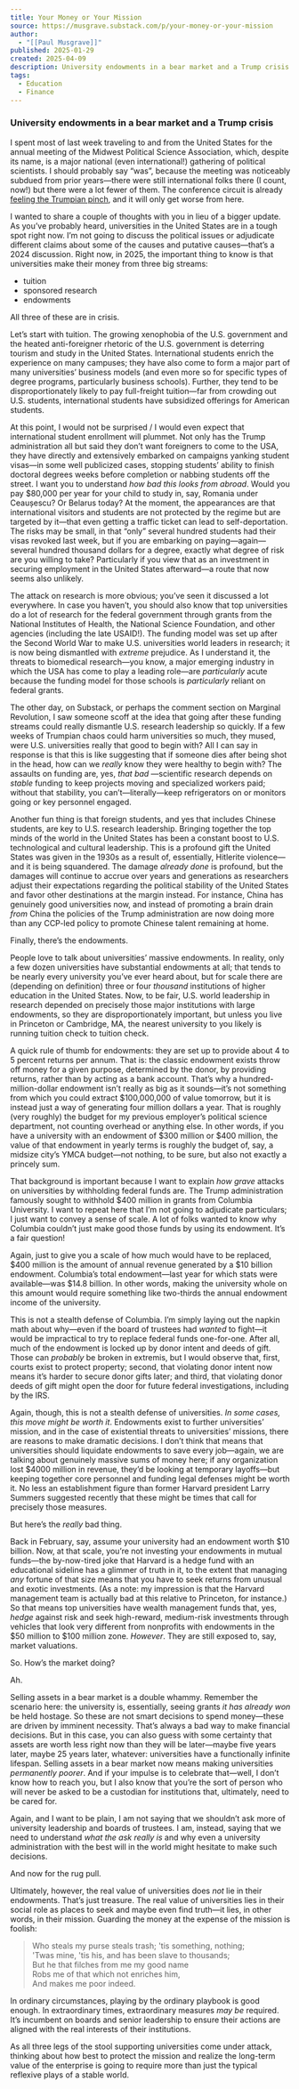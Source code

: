 ```yaml
---
title: Your Money or Your Mission
source: https://musgrave.substack.com/p/your-money-or-your-mission
author:
  - "[[Paul Musgrave]]"
published: 2025-01-29
created: 2025-04-09
description: University endowments in a bear market and a Trump crisis
tags:
  - Education
  - Finance
---
```

### University endowments in a bear market and a Trump crisis


I spent most of last week traveling to and from the United States for the annual meeting of the Midwest Political Science Association, which, despite its name, is a major national (even international!) gathering of political scientists. I should probably say “was”, because the meeting was noticeably subdued from prior years—there were still international folks there (I count, now!) but there were a lot fewer of them. The conference circuit is already [feeling the Trumpian pinch](https://musgrave.substack.com/p/the-closing-of-the-american-minds), and it will only get worse from here.

I wanted to share a couple of thoughts with you in lieu of a bigger update. As you’ve probably heard, universities in the United States are in a tough spot right now. I’m not going to discuss the political issues or adjudicate different claims about some of the causes and putative causes—that’s a 2024 discussion. Right now, in 2025, the important thing to know is that universities make their money from three big streams:

- tuition
- sponsored research
- endowments

All three of these are in crisis.

Let’s start with tuition. The growing xenophobia of the U.S. government and the heated anti-foreigner rhetoric of the U.S. government is deterring tourism and study in the United States. International students enrich the experience on many campuses; they have also come to form a major part of many universities’ business models (and even more so for specific types of degree programs, particularly business schools). Further, they tend to be disproportionately likely to pay full-freight tuition—far from crowding out U.S. students, international students have subsidized offerings for American students.

At this point, I would not be surprised / I would even expect that international student enrollment will plummet. Not only has the Trump administration all but said they don’t want foreigners to come to the USA, they have directly and extensively embarked on campaigns yanking student visas—in some well publicized cases, stopping students’ ability to finish doctoral degrees weeks before completion or nabbing students off the street. I want you to understand *how bad this looks from abroad*. Would you pay $80,000 per year for your child to study in, say, Romania under Ceaușescu? Or Belarus today? At the moment, the appearances are that international visitors and students are not protected by the regime but are targeted by it—that even getting a traffic ticket can lead to self-deportation. The risks may be small, in that “only” several hundred students had their visas revoked last week, but if you are embarking on paying—again—several hundred thousand dollars for a degree, exactly what degree of risk are you willing to take? Particularly if you view that as an investment in securing employment in the United States afterward—a route that now seems also unlikely.

The attack on research is more obvious; you’ve seen it discussed a lot everywhere. In case you haven’t, you should also know that top universities do a lot of research for the federal government through grants from the National Institutes of Health, the National Science Foundation, and other agencies (including the late USAID!). The funding model was set up after the Second World War to make U.S. universities world leaders in research; it is now being dismantled with *extreme* prejudice. As I understand it, the threats to biomedical research—you know, a major emerging industry in which the USA has come to play a leading role—are *particularly* acute because the funding model for those schools is *particularly* reliant on federal grants.

The other day, on Substack, or perhaps the comment section on Marginal Revolution, I saw someone scoff at the idea that going after these funding streams could really dismantle U.S. research leadership so quickly. If a few weeks of Trumpian chaos could harm universities so much, they mused, were U.S. universities really that good to begin with? All I can say in response is that this is like suggesting that if someone dies after being shot in the head, how can we *really* know they were healthy to begin with? The assaults on funding are, yes, *that bad* —scientific research depends on *stable* funding to keep projects moving and specialized workers paid; without that stability, you can’t—literally—keep refrigerators on or monitors going or key personnel engaged.

Another fun thing is that foreign students, and yes that includes Chinese students, are key to U.S. research leadership. Bringing together the top minds of the world in the United States has been a constant boost to U.S. technological and cultural leadership. This is a profound gift the United States was given in the 1930s as a result of, essentially, Hitlerite violence—and it is being squandered. The damage *already done* is profound, but the damages will continue to accrue over years and generations as researchers adjust their expectations regarding the political stability of the United States and favor other destinations at the margin instead. For instance, China has genuinely good universities now, and instead of promoting a brain drain *from* China the policies of the Trump administration are now doing more than any CCP-led policy to promote Chinese talent remaining at home.

Finally, there’s the endowments.

People love to talk about universities’ massive endowments. In reality, only a few dozen universities have substantial endowments at all; that tends to be nearly every university you’ve ever heard about, but for scale there are (depending on definition) three or four *thousand* institutions of higher education in the United States. Now, to be fair, U.S. world leadership in research depended on precisely those major institutions with large endowments, so they are disproportionately important, but unless you live in Princeton or Cambridge, MA, the nearest university to you likely is running tuition check to tuition check.

A quick rule of thumb for endowments: they are set up to provide about 4 to 5 percent returns per annum. That is: the classic endowment exists throw off money for a given purpose, determined by the donor, by providing returns, rather than by acting as a bank account. That’s why a hundred-million-dollar endowment isn’t really as big as it sounds—it’s not something from which you could extract $100,000,000 of value tomorrow, but it is instead just a way of generating four million dollars a year. That is roughly (very roughly) the budget for my previous employer’s political science department, not counting overhead or anything else. In other words, if you have a university with an endowment of $300 million or $400 million, the value of that endowment in yearly terms is roughly the budget of, say, a midsize city’s YMCA budget—not nothing, to be sure, but also not exactly a princely sum.

That background is important because I want to explain *how grave* attacks on universities by withholding federal funds are. The Trump administration famously sought to withhold $400 million in grants from Columbia University. I want to repeat here that I’m not going to adjudicate particulars; I just want to convey a sense of scale. A lot of folks wanted to know why Columbia couldn’t just make good those funds by using its endowment. It’s a fair question!

Again, just to give you a scale of how much would have to be replaced, $400 million is the amount of annual revenue generated by a $10 billion endowment. Columbia’s total endowment—last year for which stats were available—was $14.8 billion. In other words, making the university whole on this amount would require something like two-thirds the annual endowment income of the university.

This is not a stealth defense of Columbia. I’m simply laying out the napkin math about why—even if the board of trustees had *wanted* to fight—it would be impractical to try to replace federal funds one-for-one. After all, much of the endowment is locked up by donor intent and deeds of gift. Those can *probably* be broken in extremis, but I would observe that, first, courts exist to protect property; second, that violating donor intent now means it’s harder to secure donor gifts later; and third, that violating donor deeds of gift might open the door for future federal investigations, including by the IRS.

Again, though, this is not a stealth defense of universities. *In some cases, this move might be worth it*. Endowments exist to further universities’ mission, and in the case of existential threats to universities’ missions, there are reasons to make dramatic decisions. I don’t think that means that universities should liquidate endowments to save every job—again, we are talking about genuinely massive sums of money here; if any organization lost $4000 million in revenue, they’d be looking at temporary layoffs—but keeping together core personnel and funding legal defenses might be worth it. No less an establishment figure than former Harvard president Larry Summers suggested recently that these might be times that call for precisely those measures.

But here’s the *really* bad thing.

Back in February, say, assume your university had an endowment worth $10 billion. Now, at that scale, you’re not investing your endowments in mutual funds—the by-now-tired joke that Harvard is a hedge fund with an educational sideline has a glimmer of truth in it, to the extent that managing *any* fortune of that size means that you have to seek returns from unusual and exotic investments. (As a note: my impression is that the Harvard management team is actually bad at this relative to Princeton, for instance.) So that means top universities have wealth management funds that, yes, *hedge* against risk and seek high-reward, medium-risk investments through vehicles that look very different from nonprofits with endowments in the $50 million to $100 million zone. *However*. They are still exposed to, say, market valuations.

So. How’s the market doing?

Ah.

Selling assets in a bear market is a double whammy. Remember the scenario here: the university is, essentially, seeing grants *it has already won* be held hostage. So these are not smart decisions to spend money—these are driven by imminent necessity. That’s always a bad way to make financial decisions. But in this case, you can also guess with some certainty that assets are worth less right now than they will be later—maybe five years later, maybe 25 years later, whatever: universities have a functionally infinite lifespan. Selling assets in a bear market now means making universities *permanently poorer*. And if your impulse is to celebrate that—well, I don’t know how to reach you, but I also know that you’re the sort of person who will never be asked to be a custodian for institutions that, ultimately, need to be cared for.

Again, and I want to be plain, I am not saying that we shouldn’t ask more of university leadership and boards of trustees. I am, instead, saying that we need to understand *what the ask really is* and why even a university administration with the best will in the world might hesitate to make such decisions.

And now for the rug pull.

Ultimately, however, the real value of universities does *not* lie in their endowments. That’s just treasure. The real value of universities lies in their social role as places to seek and maybe even find truth—it lies, in other words, in their mission. Guarding the money at the expense of the mission is foolish:

> Who steals my purse steals trash; 'tis something, nothing;  
> 'Twas mine, 'tis his, and has been slave to thousands;  
> But he that filches from me my good name  
> Robs me of that which not enriches him,  
> And makes me poor indeed.

In ordinary circumstances, playing by the ordinary playbook is good enough. In extraordinary times, extraordinary measures *may be* required. It’s incumbent on boards and senior leadership to ensure their actions are aligned with the real interests of their institutions.

As all three legs of the stool supporting universities come under attack, thinking about how best to protect the mission and realize the long-term value of the enterprise is going to require more than just the typical reflexive plays of a stable world.
